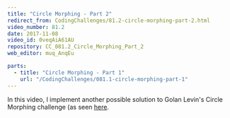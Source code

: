 ```yaml
---
title: "Circle Morphing - Part 2"
redirect_from: CodingChallenges/81.2-circle-morphing-part-2.html
video_number: 81.2
date: 2017-11-08
video_id: 0veqAiA61AU
repository: CC_081.2_Circle_Morphing_Part_2
web_editor: muq_AnqEu

parts:
  - title: "Circle Morphing - Part 1"
    url: "/CodingChallenges/081.1-circle-morphing-part-1"
---
```


In this video, I implement another possible solution to Golan Levin's Circle Morphing challenge (as seen [here](https://youtu.be/mvgcNOX8JGQ).
